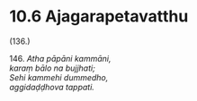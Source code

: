 

# 10.6 Ajagarapetavatthu



(136.)

146\. _Atha pāpāni kammāni,_  
_karaṃ bālo na bujjhati;_  
_Sehi kammehi dummedho,_  
_aggidaḍḍhova tappati._  




